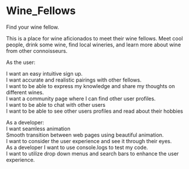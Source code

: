 # Wine_Fellows  

Find your wine fellow.  

This is a place for wine aficionados to meet their wine fellows. Meet cool people, drink some wine, find local wineries, and learn more about wine from other connoisseurs.  

As the user:

I want an easy intuitive sign up.  
I want accurate and realistic pairings with other fellows.  
I want to be able to express my knowledge and share my thoughts on different wines.  
I want a community page where I can find other user profiles.  
I want to be able to chat with other users  
I want to be able to see other users profiles and read about their hobbies  


As a developer:  
I want seamless animation   
Smooth transition between web pages using beautiful animation.  
I want to consider the user experience and see it through their eyes.  
As a developer I want to use console.logs to test my code.  
I want to utilize drop down menus and search bars to enhance the user experience.  
